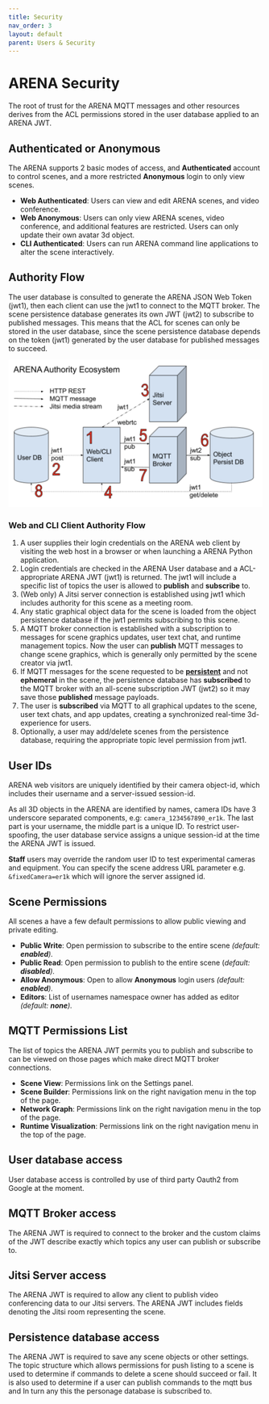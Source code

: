 ```yaml
---
title: Security
nav_order: 3
layout: default
parent: Users & Security
---
```


# ARENA Security

The root of trust for the ARENA MQTT messages and other resources derives from the ACL permissions stored in the user database applied to an ARENA JWT.

## Authenticated or Anonymous

The ARENA supports 2 basic modes of access, and **Authenticated** account to control scenes, and a more restricted **Anonymous** login to only view scenes.

- **Web Authenticated**: Users can view and edit ARENA scenes, and video conference.
- **Web Anonymous**: Users can only view ARENA scenes, video conference, and additional features are restricted. Users can only update their own avatar 3d object.
- **CLI Authenticated**: Users can run ARENA command line applications to alter the scene interactively.

## Authority Flow

The user database is consulted to generate the ARENA JSON Web Token (jwt1), then each client can use the jwt1 to connect to the MQTT broker. The scene persistence database generates its own JWT (jwt2) to subscribe to published messages. This means that the ACL for scenes can only be stored in the user database, since the scene persistence database depends on the token (jwt1) generated by the user database for published messages to succeed.

![](/assets/img/arena-authority.png)

### Web and CLI Client Authority Flow

1. A user supplies their login credentials on the ARENA web client by visiting the web host in a browser or when launching a ARENA Python application.
2. Login credentials are checked in the ARENA User database and a ACL-appropriate ARENA JWT (jwt1) is returned. The jwt1 will include a specific list of topics the user is allowed to **publish** and **subscribe** to.
3. (Web only) A Jitsi server connection is established using jwt1 which includes authority for this scene as a meeting room.
4. Any static graphical object data for the scene is loaded from the object persistence database if the jwt1 permits subscribing to this scene.
5. A MQTT broker connection is established with a subscription to messages for scene graphics updates, user text chat, and runtime management topics. Now the user can **publish** MQTT messages to change scene graphics, which is generally only permitted by the scene creator via jwt1.
6. If MQTT messages for the scene requested to be [**persistent**](/content/tools/persistence) and not **ephemeral** in the scene, the persistence database has **subscribed** to the MQTT broker with an all-scene subscription JWT (jwt2) so it may save those **published** message payloads.
7. The user is **subscribed** via MQTT to all graphical updates to the scene, user text chats, and app updates, creating a synchronized real-time 3d-experience for users.
8. Optionally, a user may add/delete scenes from the persistence database, requiring the appropriate topic level permission from jwt1.

## User IDs

ARENA web visitors are uniquely identified by their camera object-id, which includes their username and a server-issued session-id.

As all 3D objects in the ARENA are identified by names, camera IDs have 3 underscore separated components, e.g: `camera_1234567890_er1k`. The last part is your username, the middle part is a unique ID. To restrict user-spoofing, the user database service assigns a unique session-id at the time the ARENA JWT is issued.

**Staff** users may override the random user ID to test experimental cameras and equipment. You can specify the scene address URL parameter e.g. `&fixedCamera=er1k` which will ignore the server assigned id.

## Scene Permissions

All scenes a have a few default permissions to allow public viewing and private editing.

- **Public Write**: Open permission to subscribe to the entire scene _(default: **enabled**)._
- **Public Read**: Open permission to publish to the entire scene (_default: **disabled**)._
- **Allow Anonymous**: Open to allow **Anonymous** login users _(default: **enabled**)._
- **Editors**: List of usernames namespace owner has added as editor _(default: **none**)._

<!-- TODO: image scene permissions -->

## MQTT Permissions List

The list of topics the ARENA JWT permits you to publish and subscribe to can be viewed on those pages which make direct MQTT broker connections.

- **Scene View**: Permissions link on the Settings panel.
- **Scene Builder**: Permissions link on the right navigation menu in the top of the page.
- **Network Graph**: Permissions link on the right navigation menu in the top of the page.
- **Runtime Visualization**: Permissions link on the right navigation menu in the top of the page.

<!-- TODO: mqtt permissions list -->
<!-- image mqtt permissions link nav bar -->
<!-- image mqtt permissions link scene -->

## User database access

User database access is controlled by use of third party Oauth2 from Google at the moment.

## MQTT Broker access

The ARENA JWT is required to connect to the broker and the custom claims of the JWT describe exactly which topics any user can publish or subscribe to.

## Jitsi Server access

The ARENA JWT is required to allow any client to publish video conferencing data to our Jitsi servers. The ARENA JWT includes fields denoting the Jitsi room representing the scene.

## Persistence database access

The ARENA JWT is required to save any scene objects or other settings. The topic structure which allows permissions for push listing to a scene is used to determine if commands to delete a scene should succeed or fail. It is also used to determine if a user can publish commands to the mqtt bus and In turn any this the personage database is subscribed to.
